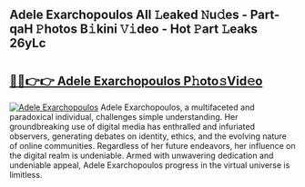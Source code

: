 ## Adele Exarchopoulos All 𝙻eaked 𝙽u𝚍es - Part-qaH 𝙿hotos B𝚒kini 𝚅𝚒deo - Hot 𝙿art 𝙻eaks 26yLc

# <h2><a href="http://ld6413.urlbe.top/?page=Adele+Exarchopoulos">🔗🔗👉👉 Adele Exarchopoulos P𝚑oto𝚜Vid𝚎o</a></h2>

[![Adele Exarchopoulos](https://i.imgur.com/eBuTRDB.gif)](http://ld6413.urlbe.top/?page=Adele+Exarchopoulos)
Adele Exarchopoulos, a multifaceted and paradoxical individual, challenges simple understanding. Her groundbreaking use of digital media has enthralled and infuriated observers, generating debates on identity, ethics, and the evolving nature of online communities. Regardless of her future endeavors, her influence on the digital realm is undeniable. Armed with unwavering dedication and undeniable appeal, Adele Exarchopoulos progress in the virtual universe is limitless.
